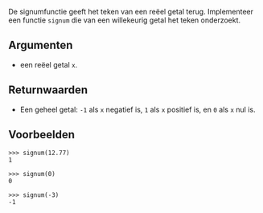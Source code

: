 De signumfunctie geeft het teken van een reëel getal terug. Implementeer een functie `signum` die van een willekeurig getal het teken onderzoekt.

## Argumenten

- een reëel getal `x`.


## Returnwaarden

- Een geheel getal: `-1` als `x` negatief is, `1` als `x` positief is, en `0` als `x` nul is.

## Voorbeelden

```
>>> signum(12.77)
1

>>> signum(0)
0

>>> signum(-3)
-1
```